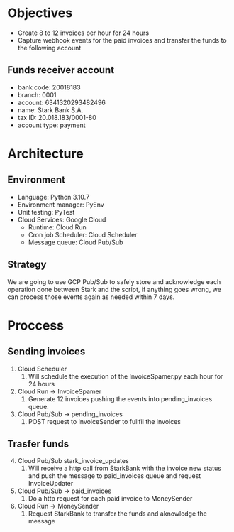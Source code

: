 # Objectives
- Create 8 to 12 invoices per hour for 24 hours
- Capture webhook events for the paid invoices and transfer the funds to the following account

## Funds receiver account
- bank code: 20018183
- branch: 0001
- account: 6341320293482496
- name: Stark Bank S.A.
- tax ID: 20.018.183/0001-80
- account type: payment

# Architecture

## Environment
- Language: Python 3.10.7
- Environment manager: PyEnv
- Unit testing: PyTest
- Cloud Services: Google Cloud
  - Runtime: Cloud Run
  - Cron job Scheduler: Cloud Scheduler
  - Message queue: Cloud Pub/Sub

## Strategy
We are going to use GCP Pub/Sub to safely store and acknowledge each operation done between Stark and the script, if anything goes wrong, we can process those events again as needed within 7 days.

# Proccess
## Sending invoices
1. Cloud Scheduler 
   1. Will schedule the execution of the InvoiceSpamer.py each hour for 24 hours
2. Cloud Run -> InvoiceSpamer
   1. Generate 12 invoices pushing the events into pending_invoices queue.
3. Cloud Pub/Sub -> pending_invoices
   1. POST request to InvoiceSender to fullfil the invoices

## Trasfer funds
4. Cloud Pub/Sub stark_invoice_updates
   1. Will receive a  http call from StarkBank with the invoice new status and push the message to paid_invoices queue and request InvoiceUpdater
5. Cloud Pub/Sub -> paid_invoices
   1. Do a http request for each paid invoice to MoneySender
6. Cloud Run -> MoneySender
   1. Request StarkBank to transfer the funds and aknowledge the message